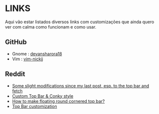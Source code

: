 # LINKS

Aqui vão estar listados diversos links com customizações que ainda quero ver com
calma como funcionam e como usar.

## GitHub
- Gnome : [devansharora18](https://github.com/devansharora18/dotfiles)
- Vim : [vim-nickjj](https://github.com/nickjj/dotfiles)

## Reddit
- [Some slight modifications since my last post, esp. to the top bar and fetch](https://www.reddit.com/r/unixporn/comments/12i9nz6/gnome_some_slight_modifications_since_my_last)
- [Custom Top Bar & Conky style](https://www.reddit.com/r/unixporn/comments/1cs4c59/gnome_custom_top_bar_conky_style)
- [How to make floating round cornered top bar?](https://www.reddit.com/r/gnome/comments/11pssj9/how_to_make_floating_round_cornered_top_bar)
- [Top Bar customization](https://www.reddit.com/r/gnome/comments/1201ghg/top_bar_customization)
